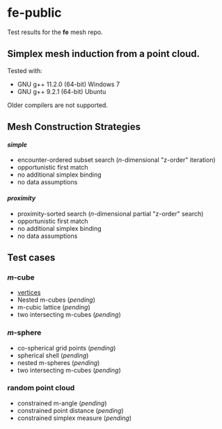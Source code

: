 # fe-public

Test results for the **fe** mesh repo.

## Simplex mesh induction from a point cloud.

Tested with:

  * GNU g++ 11.2.0 (64-bit) Windows 7
  * GNU g++ 9.2.1 (64-bit) Ubuntu

Older compilers are not supported.

## Mesh Construction Strategies

#### *simple*

* encounter-ordered subset search (*n*-dimensional "z-order" iteration)
* opportunistic first match
* no additional simplex binding
* no data assumptions

#### *proximity*

* proximity-sorted search (*n*-dimensional partial "z-order" search)
* opportunistic first match
* no additional simplex binding
* no data assumptions


## Test cases

### *m*-cube

* [vertices](./test/unit_cube)
* Nested m-cubes (*pending*)
* m-cubic lattice (*pending*)
* two intersecting m-cubes (*pending*)

### *m*-sphere

* co-spherical grid points (*pending*)
* spherical shell (*pending*)
* nested m-spheres (*pending*)
* two intersecting m-cubes (*pending*)


### random point cloud

* constrained m-angle (*pending*)
* constrained point distance (*pending*)
* constrained simplex measure (*pending*)
